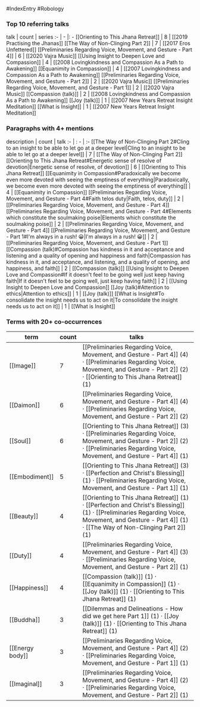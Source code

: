 #IndexEntry #Robology

### Top 10 referring talks
talk | count | series
:- | - |: -
[[Orienting to This Jhana Retreat]] | 8 | [[2019 Practising the Jhanas]]
[[The Way of Non-Clinging Part 2]] | 7 | [[2017 Eros Unfettered]]
[[Preliminaries Regarding Voice, Movement, and Gesture - Part 4]] | 6 | [[2020 Vajra Music]]
[[Using Insight to Deepen Love and Compassion]] | 4 | [[2008 Lovingkindness and Compassion As a Path to Awakening]]
[[Equanimity in Compassion]] | 4 | [[2007 Lovingkindness and Compassion As a Path to Awakening]]
[[Preliminaries Regarding Voice, Movement, and Gesture - Part 2]] | 2 | [[2020 Vajra Music]]
[[Preliminaries Regarding Voice, Movement, and Gesture - Part 1]] | 2 | [[2020 Vajra Music]]
[[Compassion (talk)]] | 2 | [[2008 Lovingkindness and Compassion As a Path to Awakening]]
[[Joy (talk)]] | 1 | [[2007 New Years Retreat Insight Meditation]]
[[What is Insight]] | 1 | [[2007 New Years Retreat Insight Meditation]]

### Paragraphs with 4+ mentions
description | count | talk
:- | : - | :-
[[The Way of Non-Clinging Part 2#Cling to an insight to be able to let go at a deeper level\|Cling to an insight to be able to let go at a deeper level]] | 7 | [[The Way of Non-Clinging Part 2]]
[[Orienting to This Jhana Retreat#Energetic sense of resolve of devotion\|Energetic sense of resolve, of devotion]] | 6 | [[Orienting to This Jhana Retreat]]
[[Equanimity in Compassion#Paradoxically we become even more devoted with seeing the emptiness of everything\|Paradoxically, we become even more devoted with seeing the emptiness of everything]] | 4 | [[Equanimity in Compassion]]
[[Preliminaries Regarding Voice, Movement, and Gesture - Part 4#Faith telos duty\|Faith, telos, duty]] | 2 | [[Preliminaries Regarding Voice, Movement, and Gesture - Part 4]]
[[Preliminaries Regarding Voice, Movement, and Gesture - Part 4#Elements which constitute the soulmaking poise\|Elements which constitute the soulmaking poise]] | 2 | [[Preliminaries Regarding Voice, Movement, and Gesture - Part 4]]
[[Preliminaries Regarding Voice, Movement, and Gesture - Part 1#I'm always in a rush! 😀\|I'm always in a rush! 😀]] | 2 | [[Preliminaries Regarding Voice, Movement, and Gesture - Part 1]]
[[Compassion (talk)#Compassion has kindness in it and acceptance and listening and a quality of opening and happiness and faith\|Compassion has kindness in it, and acceptance, and listening, and a quality of opening, and happiness, and faith]] | 2 | [[Compassion (talk)]]
[[Using Insight to Deepen Love and Compassion#If it doesn't feel to be going well just keep having faith\|If it doesn't feel to be going well, just keep having faith]] | 2 | [[Using Insight to Deepen Love and Compassion]]
[[Joy (talk)#Attention to ethics\|Attention to ethics]] | 1 | [[Joy (talk)]]
[[What is Insight#To consolidate the insight needs us to act on it\|To consolidate the insight needs us to act on it]] | 1 | [[What is Insight]]

### Terms with 20+ co-occurrences
term | count | talks
-|-|-
[[Image]] | 7 | <span class="counts">[[Preliminaries Regarding Voice, Movement, and Gesture - Part 4]] (4) · [[Preliminaries Regarding Voice, Movement, and Gesture - Part 2]] (2) · [[Orienting to This Jhana Retreat]] (1)</span> 
[[Daimon]] | 6 | <span class="counts">[[Preliminaries Regarding Voice, Movement, and Gesture - Part 4]] (4) · [[Preliminaries Regarding Voice, Movement, and Gesture - Part 2]] (2)</span> 
[[Soul]] | 6 | <span class="counts">[[Orienting to This Jhana Retreat]] (3) · [[Preliminaries Regarding Voice, Movement, and Gesture - Part 2]] (2) · [[Preliminaries Regarding Voice, Movement, and Gesture - Part 4]] (1)</span> 
[[Embodiment]] | 5 | <span class="counts">[[Orienting to This Jhana Retreat]] (3) · [[Perfection and Christ's Blessing]] (1) · [[Preliminaries Regarding Voice, Movement, and Gesture - Part 1]] (1)</span> 
[[Beauty]] | 4 | <span class="counts">[[Orienting to This Jhana Retreat]] (1) · [[Perfection and Christ's Blessing]] (1) · [[Preliminaries Regarding Voice, Movement, and Gesture - Part 4]] (1) · [[The Way of Non-Clinging Part 2]] (1)</span> 
[[Duty]] | 4 | <span class="counts">[[Preliminaries Regarding Voice, Movement, and Gesture - Part 4]] (3) · [[Preliminaries Regarding Voice, Movement, and Gesture - Part 2]] (1)</span> 
[[Happiness]] | 4 | <span class="counts">[[Compassion (talk)]] (1) · [[Equanimity in Compassion]] (1) · [[Joy (talk)]] (1) · [[Orienting to This Jhana Retreat]] (1)</span> 
[[Buddha]] | 3 | <span class="counts">[[Dilemmas and Delineations - How did we get here Part 1]] (1) · [[Joy (talk)]] (1) · [[Orienting to This Jhana Retreat]] (1)</span> 
[[Energy body]] | 3 | <span class="counts">[[Preliminaries Regarding Voice, Movement, and Gesture - Part 4]] (2) · [[Preliminaries Regarding Voice, Movement, and Gesture - Part 1]] (1)</span> 
[[Imaginal]] | 3 | <span class="counts">[[Preliminaries Regarding Voice, Movement, and Gesture - Part 4]] (2) · [[Preliminaries Regarding Voice, Movement, and Gesture - Part 2]] (1)</span> 

